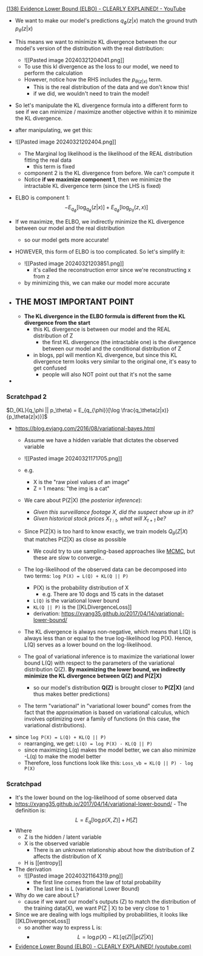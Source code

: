 [(138) Evidence Lower Bound (ELBO) - CLEARLY EXPLAINED! - YouTube](https://www.youtube.com/watch?v=IXsA5Rpp25w)
- We want to make our model's predictions $q_\phi(z|x)$ match the ground truth $p_\theta(z|x)$
- This means we want to minimize KL divergence between the our model's version of the distribution with the real distribution:
	- ![[Pasted image 20240321204041.png]]
	- To use this kl divergence as the loss to our model, we need to perform the calculation
	- However, notice how the RHS includes the $p_{\theta(z|x)}$ term.
		- This is the real distribution of the data and we don't know this!
		- if we did, we wouldn't need to train the model!
- So let's manipulate the KL divergence formula into a different form to see if we can minimize / maximize another objective within it to minimize the KL divergence.
- after manipulating, we get this:
- ![[Pasted image 20240321202404.png]]
	- The Marginal log likelihood is the likelihood of the REAL distribution fitting the real data
		- this term is fixed
	- component 2 is the KL divergence from before. We can't compute it
	- Notice **if we maximize component 1**, then we minimize the intractable KL divergence term (since the LHS is fixed)

- ELBO is component 1:
		$$-E_{q_\phi}[\log_{q_\phi}(z|x)] + E_{q_\phi}[\log_{p_\theta}(z,x)]$$
- If we maximize, the ELBO, we indirectly minimize the KL divergence between our model and the real distribution
	- so our model gets more accurate!
- HOWEVER, this form of ELBO is too complicated. So let's simplify it:
	- ![[Pasted image 20240321203851.png]]
		- it's called the reconstruction error since we're reconstructing x from z
	- by minimizing this, we can make our model more accurate
- ## THE MOST IMPORTANT POINT
	- **The KL divergence in the ELBO formula is different from the KL divergence from the start**
		- this KL divergence is between our model and the REAL distribution of Z
			- the first KL divergence (the intractable one) is the divergence between our model and the conditional distribution of Z
		- in blogs, ppl will mention KL divergence, but since this KL divergence term looks very similar to the original one, it's easy to get confused
			- people will also NOT point out that it's not the same
- 
### Scratchpad 2

$D_{KL}(q_\phi || p_\theta) = E_{q_{\phi}}[\log \frac{q_\theta(z|x)}{p_\theta(z|x)}]$

- https://blog.evjang.com/2016/08/variational-bayes.html
	- Assume we have a hidden variable that dictates the observed variable
	- ![[Pasted image 20240321171705.png]]
	- e.g.
		- X is the "raw pixel values of an image"
		- Z = 1 means: "the img is a cat"

	- We care about P(Z|X) (the _posterior inference_):
		- _Given this surveillance footage X, did the suspect show up in it?_
		- _Given historical stock prices $X_{1:t}$, what will $X_{t+1}$ be?_
	- Since P(Z|X) is too hard to know exactly, we train models $Q_\theta(Z|X)$ that matches P(Z|X) as close as possible
		- We could try to use sampling-based approaches like [MCMC](https://en.wikipedia.org/wiki/Markov_chain_Monte_Carlo), but these are slow to converge..
	- The log-likelihood of the observed data can be decomposed into two terms: `log P(X) = L(Q) + KL(Q || P)`
		- P(X) is the probability distribution of X
			- e.g. There are 10 dogs and 15 cats in the dataset
		- `L(Q)` is the variational lower bound
		- `KL(Q || P)` is the [[KLDivergenceLoss]]
		- derivation: https://xyang35.github.io/2017/04/14/variational-lower-bound/
	- The KL divergence is always non-negative, which means that L(Q) is always less than or equal to the true log-likelihood log P(X). Hence, L(Q) serves as a lower bound on the log-likelihood.
	- The goal of variational inference is to maximize the variational lower bound L(Q) with respect to the parameters of the variational distribution Q(Z). **By maximizing the lower bound, we indirectly minimize the KL divergence between Q(Z) and P(Z|X)**
		- so our model's distribution **Q(Z)** is brought closer to **P(Z|X)** (and thus makes better predictions)
	- The term "variational" in "variational lower bound" comes from the fact that the approximation is based on variational calculus, which involves optimizing over a family of functions (in this case, the variational distributions).
- since `log P(X) = L(Q) + KL(Q || P)`
	- rearranging, we get:
		`L(Q) = log P(X) - KL(Q || P)`
	- since maximizing L(q) makes the model better, we can also minimize -L(q) to make the model better
	- Therefore, loss functions look like this:
		`Loss_vb = KL(Q || P) - log P(X)`
### Scratchpad
- It's the lower bound on the log-likelihood of some observed data
- https://xyang35.github.io/2017/04/14/variational-lower-bound/
		- The definition is:
$$L = E_q[\log p(X,Z)] + H[Z]$$
- Where
	- Z is the hidden / latent variable
	- X is the observed variable
		- There is an unknown relationship about how the distribution of Z affects the distribution of X
	- H is [[entropy]]
- The derivation
	- ![[Pasted image 20240321164319.png]]
		- the first line comes from the law of total probability
		- The last line is L (variational Lower Bound)
- Why do we care about L?
	- cause if we want our model's outputs (Z) to match the distribution of the training data(X), we want P(Z | X) to be very close to 1
- Since we are dealing with logs multiplied by probabilities, it looks like [[KLDivergenceLoss]]
	- so another way to express L is:
		- $$L = \log p(X) - KL[q(Z) || p(Z|X)]$$
- [Evidence Lower Bound (ELBO) - CLEARLY EXPLAINED! (youtube.com)](https://www.youtube.com/watch?v=IXsA5Rpp25w)